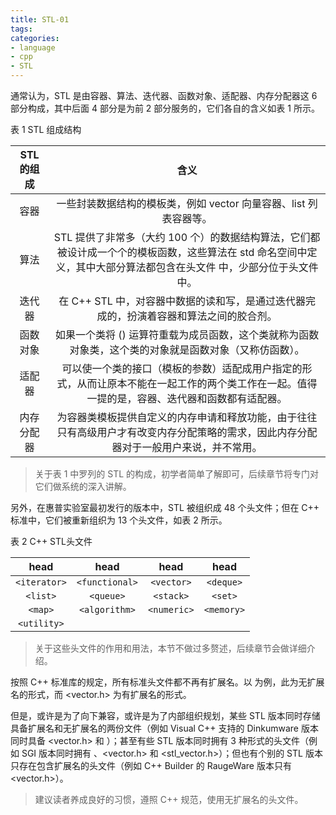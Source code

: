 ```yaml
---
title: STL-01
tags:
categories:
- language
- cpp
- STL
---
```


通常认为，STL 是由容器、算法、迭代器、函数对象、适配器、内存分配器这 6 部分构成，其中后面 4 部分是为前 2 部分服务的，它们各自的含义如表 1 所示。

表 1 STL 组成结构

| STL的组成 | 含义 |
| :-----: | :------: |
| 容器 | 一些封装数据结构的模板类，例如 vector 向量容器、list 列表容器等。 |
| 算法 | STL 提供了非常多（大约 100 个）的数据结构算法，它们都被设计成一个个的模板函数，这些算法在 std 命名空间中定义，其中大部分算法都包含在头文件 <algorithm> 中，少部分位于头文件 <numeric> 中。 |
| 迭代器 | 在 C++ STL 中，对容器中数据的读和写，是通过迭代器完成的，扮演着容器和算法之间的胶合剂。 |
| 函数对象 | 如果一个类将 () 运算符重载为成员函数，这个类就称为函数对象类，这个类的对象就是函数对象（又称仿函数）。 |
| 适配器 | 可以使一个类的接口（模板的参数）适配成用户指定的形式，从而让原本不能在一起工作的两个类工作在一起。值得一提的是，容器、迭代器和函数都有适配器。 |
| 内存分配器 | 为容器类模板提供自定义的内存申请和释放功能，由于往往只有高级用户才有改变内存分配策略的需求，因此内存分配器对于一般用户来说，并不常用。 |

> 关于表 1 中罗列的 STL 的构成，初学者简单了解即可，后续章节将专门对它们做系统的深入讲解。

另外，在惠普实验室最初发行的版本中，STL 被组织成 48 个头文件；但在 C++ 标准中，它们被重新组织为 13 个头文件，如表 2 所示。

表 2 C++ STL头文件

| head | head | head | head |
| :-----: | :------: |:-----: | :------: |
| `<iterator>` | `<functional>` | `<vector>` | `<deque>` |
| `<list>` | `<queue>` | `<stack>` | `<set>` |
| `<map>` | `<algorithm>` | `<numeric>` | `<memory>` |
| `<utility>` |  |  |  |

> 关于这些头文件的作用和用法，本节不做过多赘述，后续章节会做详细介绍。


按照 C++ 标准库的规定，所有标准头文件都不再有扩展名。以 <vector> 为例，此为无扩展名的形式，而 <vector.h> 为有扩展名的形式。

但是，或许是为了向下兼容，或许是为了内部组织规划，某些 STL 版本同时存储具备扩展名和无扩展名的两份文件（例如 Visual C++ 支持的 Dinkumware 版本同时具备 <vector.h> 和 <vector>）；甚至有些 STL 版本同时拥有 3 种形式的头文件（例如 SGI 版本同时拥有 <vector>、<vector.h> 和 <stl_vector.h>）；但也有个别的 STL 版本只存在包含扩展名的头文件（例如 C++ Builder 的 RaugeWare 版本只有 <vector.h>）。

> 建议读者养成良好的习惯，遵照 C++ 规范，使用无扩展名的头文件。



